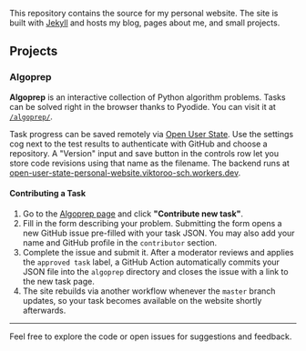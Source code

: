 This repository contains the source for my personal website. The site is built with [Jekyll](https://jekyllrb.com/) and hosts my blog, pages about me, and small projects.

## Projects

### Algoprep

**Algoprep** is an interactive collection of Python algorithm problems. Tasks can be solved right in the browser thanks to Pyodide. You can visit it at [`/algoprep/`](https://viktor-shcherb.github.io/algoprep/).

Task progress can be saved remotely via [Open User State](https://github.com/viktor-shcherb/open-user-state). Use the settings cog next to the test results to authenticate with GitHub and choose a repository. A "Version" input and save button in the controls row let you store code revisions using that name as the filename. The backend runs at [open-user-state-personal-website.viktoroo-sch.workers.dev](https://open-user-state-personal-website.viktoroo-sch.workers.dev/).

#### Contributing a Task

1. Go to the [Algoprep page](https://viktor-shcherb.github.io/algoprep/) and click **"Contribute new task"**.
2. Fill in the form describing your problem. Submitting the form opens a new GitHub issue pre-filled with your task JSON. You may also add your name and GitHub profile in the `contributor` section.
3. Complete the issue and submit it. After a moderator reviews and applies the `approved task` label, a GitHub Action automatically commits your JSON file into the `algoprep` directory and closes the issue with a link to the new task page.
4. The site rebuilds via another workflow whenever the `master` branch updates, so your task becomes available on the website shortly afterwards.

---

Feel free to explore the code or open issues for suggestions and feedback.
